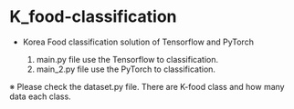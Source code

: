 # K_food-classification
- Korea Food classification solution of Tensorflow and PyTorch

  1. main.py file use the Tensorflow to classification.
  2. main_2.py file use the PyTorch to classification.

※ Please check the dataset.py file. There are K-food class and how many data each class.

